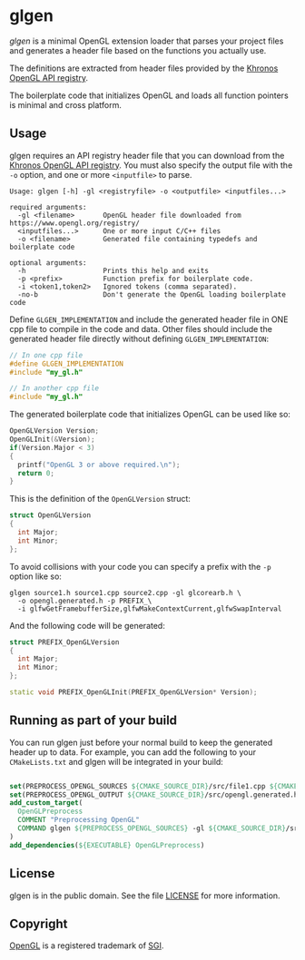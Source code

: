 # glgen 

*glgen* is a minimal OpenGL extension loader that parses your project files and generates a header file based on the functions you actually use.

The definitions are extracted from header files provided by the [Khronos OpenGL API registry](https://www.opengl.org/registry/).

The boilerplate code that initializes OpenGL and loads all function pointers is minimal and cross platform.

## Usage

glgen requires an API registry header file that you can download from the [Khronos OpenGL API registry](https://www.opengl.org/registry/).
You must also specify the output file with the `-o` option, and one or more `<inputfile>` to parse.

```
Usage: glgen [-h] -gl <registryfile> -o <outputfile> <inputfiles...>

required arguments:
  -gl <filename>       OpenGL header file downloaded from https://www.opengl.org/registry/
  <inputfiles...>      One or more input C/C++ files
  -o <filename>        Generated file containing typedefs and boilerplate code

optional arguments:
  -h                   Prints this help and exits
  -p <prefix>          Function prefix for boilerplate code.
  -i <token1,token2>   Ignored tokens (comma separated).
  -no-b                Don't generate the OpenGL loading boilerplate code
```

Define `GLGEN_IMPLEMENTATION` and include the generated header file in ONE cpp file to compile in the code and data. Other files
should include the generated header file directly without defining `GLGEN_IMPLEMENTATION`:

``` cpp
// In one cpp file
#define GLGEN_IMPLEMENTATION
#include "my_gl.h"

// In another cpp file
#include "my_gl.h"
```

The generated boilerplate code that initializes OpenGL can be used like so:


``` cpp
OpenGLVersion Version;
OpenGLInit(&Version);
if(Version.Major < 3)
{
  printf("OpenGL 3 or above required.\n");
  return 0;
}
```

This is the definition of the `OpenGLVersion` struct:
``` cpp
struct OpenGLVersion
{
  int Major;
  int Minor;
};
```

To avoid collisions with your code you can specify a prefix with the `-p` option like so:

```
glgen source1.h source1.cpp source2.cpp -gl glcorearb.h \
  -o opengl.generated.h -p PREFIX_\
  -i glfwGetFramebufferSize,glfwMakeContextCurrent,glfwSwapInterval
```

And the following code will be generated:

``` cpp
struct PREFIX_OpenGLVersion
{
  int Major;
  int Minor;
};

static void PREFIX_OpenGLInit(PREFIX_OpenGLVersion* Version);
```

## Running as part of your build

You can run glgen just before your normal build to keep the generated header up to data. For example, you can add the following to your `CMakeLists.txt` and glgen will be integrated in your build:

``` CMake

set(PREPROCESS_OPENGL_SOURCES ${CMAKE_SOURCE_DIR}/src/file1.cpp ${CMAKE_SOURCE_DIR}/src/file1.h)
set(PREPROCESS_OPENGL_OUTPUT ${CMAKE_SOURCE_DIR}/src/opengl.generated.h)
add_custom_target(
  OpenGLPreprocess
  COMMENT "Preprocessing OpenGL"
  COMMAND glgen ${PREPROCESS_OPENGL_SOURCES} -gl ${CMAKE_SOURCE_DIR}/src/lib/glcorearb.h -o ${PREPROCESS_OPENGL_OUTPUT} -p PREFIX_ -i glfwGetFramebufferSize,glfwMakeContextCurrent,glfwSwapInterval
)
add_dependencies(${EXECUTABLE} OpenGLPreprocess)

```

## License

glgen is in the public domain. See the file [LICENSE](LICENSE) for more information.

## Copyright

[OpenGL](http://www.opengl.org/) is a registered trademark of [SGI](http://www.sgi.com/).


